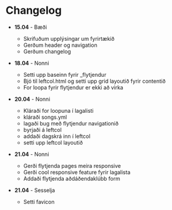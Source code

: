 ---
---
<!-- Þetta er til að skrá  vinnuferlið --> 
<!-- Það er hægt að sjá þessa skrá á síðunni -->
# Changelog
* **15.04** - Bæði
    - Skrifuðum upplýsingar um fyrirtækið
    - Gerðum header og navigation
    - Gerðum changelog

* **18.04** - Nonni
    - Setti upp baseinn fyrir _flytjendur
    - Bjó til leftcol.html og setti upp grid layoutið fyrir contentið
    - For loopa fyrir flytjendur er ekki að virka

* **20.04** - Nonni
    - Kláraði for loopuna í lagalisti
    - kláraði songs.yml
    - lagaði bug með flytjendur navigationið
    - byrjaði á leftcol
    - addaði dagskrá inn í leftcol
    - setti upp leftcol layoutið

* **21.04** - Nonni
    - Gerði flytjenda pages meira responsive
    - Gerði cool responsive feature fyrir lagalista
    - Addaði flytjenda aðdáðendaklúbb form

* **21.04** - Sesselja
    - Setti favicon
